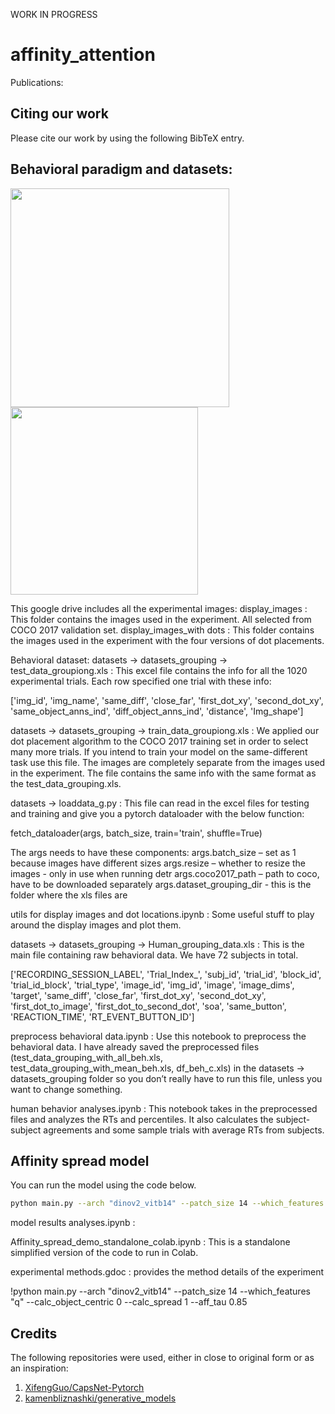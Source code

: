 WORK IN PROGRESS

# affinity_attention

Publications:



## Citing our work

Please cite our  work by using the following BibTeX entry.
<!-- 
``` bibtex
@Misc{xFormers2022,
  author =       {Benjamin Lefaudeux and Francisco Massa and Diana Liskovich and Wenhan Xiong and Vittorio Caggiano and Sean Naren and Min Xu and Jieru Hu and Marta Tintore and Susan Zhang and Patrick Labatut and Daniel Haziza},
  title =        {xFormers: A modular and hackable Transformer modelling library},
  howpublished = {\url{https://github.com/facebookresearch/xformers}},
  year =         {2022}
}
``` -->


## Behavioral paradigm and datasets: 

<img src="https://raw.githubusercontent.com/Hosseinadeli/affinity_attention/main/figures/human_behavior/exp_paradigm.png" width = 350> <img src="https://raw.githubusercontent.com/Hosseinadeli/affinity_attention/main/figures/human_behavior/sample_trials.png" width = 300>

This google drive includes all the experimental images:
display_images : This folder contains the images used in the experiment. All selected from COCO 2017 validation set. 
display_images_with dots : This folder contains the images used in the experiment with the four versions of dot placements. 

Behavioral dataset:
datasets -> datasets_grouping -> test_data_groupiong.xls : This excel file contains the info for all the 1020 experimental trials. Each row specified one trial with these info:

['img_id',
 'img_name',
 'same_diff',
 'close_far',
 'first_dot_xy',
 'second_dot_xy',
 'same_object_anns_ind',
 'diff_object_anns_ind',
 'distance',
 'Img_shape']

datasets -> datasets_grouping -> train_data_groupiong.xls : We applied our dot placement algorithm to the COCO 2017 training set in order to select many more trials. If you intend to train your model on the same-different task use this file. The images are completely separate from the images used in the experiment. The file contains the same info with the same format as the test_data_grouping.xls. 

datasets -> loaddata_g.py : This file can read in the excel files for testing and training and give you a pytorch dataloader with the below function:  

fetch_dataloader(args, batch_size, train='train', shuffle=True)

The args needs to have these components: 
args.batch_size – set as 1 because images have different sizes 
args.resize – whether to resize the images - only in use when running detr 
args.coco2017_path  – path to coco, have to be downloaded separately 
args.dataset_grouping_dir  - this is the folder where the xls files are

utils for display images and dot locations.ipynb : Some useful stuff to play around the display images and plot them. 

datasets -> datasets_grouping -> Human_grouping_data.xls : This is the main file containing raw behavioral data. We have 72 subjects in total. 

['RECORDING_SESSION_LABEL',
 'Trial_Index_',
 'subj_id',
 'trial_id',
 'block_id',
 'trial_id_block',
 'trial_type',
 'image_id',
 'img_id',
 'image',
 'image_dims',
 'target',
 'same_diff',
 'close_far',
 'first_dot_xy',
 'second_dot_xy',
 'first_dot_to_image',
 'first_dot_to_second_dot',
 'soa',
 'same_button',
 'REACTION_TIME',
 'RT_EVENT_BUTTON_ID']

preprocess behavioral data.ipynb : Use this notebook to preprocess the behavioral data. I have already saved the preprocessed files (test_data_grouping_with_all_beh.xls, test_data_grouping_with_mean_beh.xls, df_beh_c.xls) in the datasets -> datasets_grouping folder so you don’t really have to run this file, unless you want to change something. 

human behavior analyses.ipynb : This notebook takes in the preprocessed files and analyzes the RTs and percentiles. It also calculates the subject-subject agreements and some sample trials with average RTs from subjects. 

## Affinity spread model

You can run the model using the code below. 

```bash
python main.py --arch "dinov2_vitb14" --patch_size 14 --which_features "q"  --coco2017_path "./data/coco" --calc_object_centric 1 --calc_spread 1 --aff_tau 0.8
```

model results analyses.ipynb : 

Affinity_spread_demo_standalone_colab.ipynb : This is a standalone simplified version of the code to run in Colab. 


experimental methods.gdoc : provides the method details of the experiment 





!python main.py --arch "dinov2_vitb14" --patch_size 14 --which_features "q" --calc_object_centric 0 --calc_spread 1 --aff_tau 0.85


## Credits

The following repositories were used, either in close to original form or as an inspiration:

1) [XifengGuo/CapsNet-Pytorch](https://github.com/XifengGuo/CapsNet-Pytorch) <br/>
2) [kamenbliznashki/generative_models](https://github.com/kamenbliznashki/generative_models/blob/master/draw.py) <br/>
